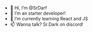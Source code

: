 - 👋 Hi, I’m @SrDarf
- 👀 I’m an starter developer!
- 🌱 I’m currently learning React and JS
- 📫 Wanna talk? Sr.Dark on discord!

